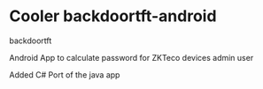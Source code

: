 # Cooler backdoortft-android
backdoortft

Android App to calculate password for ZKTeco devices admin user

Added C# Port of the java app
